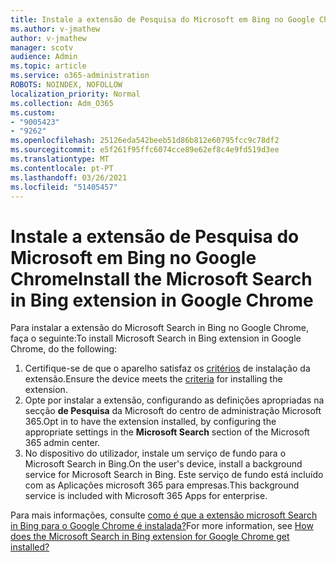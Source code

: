 ```yaml
---
title: Instale a extensão de Pesquisa do Microsoft em Bing no Google Chrome
ms.author: v-jmathew
author: v-jmathew
manager: scotv
audience: Admin
ms.topic: article
ms.service: o365-administration
ROBOTS: NOINDEX, NOFOLLOW
localization_priority: Normal
ms.collection: Adm_O365
ms.custom:
- "9005423"
- "9262"
ms.openlocfilehash: 25126eda542beeb51d86b812e60795fcc9c78df2
ms.sourcegitcommit: e5f261f95ffc6074cce89e62ef8c4e9fd519d3ee
ms.translationtype: MT
ms.contentlocale: pt-PT
ms.lasthandoff: 03/26/2021
ms.locfileid: "51405457"
---
```

# <a name="install-the-microsoft-search-in-bing-extension-in-google-chrome"></a><span data-ttu-id="69177-102">Instale a extensão de Pesquisa do Microsoft em Bing no Google Chrome</span><span class="sxs-lookup"><span data-stu-id="69177-102">Install the Microsoft Search in Bing extension in Google Chrome</span></span>

<span data-ttu-id="69177-103">Para instalar a extensão do Microsoft Search in Bing no Google Chrome, faça o seguinte:</span><span class="sxs-lookup"><span data-stu-id="69177-103">To install Microsoft Search in Bing extension in Google Chrome, do the following:</span></span>

1. <span data-ttu-id="69177-104">Certifique-se de que o aparelho satisfaz os [critérios](https://go.microsoft.com/fwlink/?linkid=2152236) de instalação da extensão.</span><span class="sxs-lookup"><span data-stu-id="69177-104">Ensure the device meets the [criteria](https://go.microsoft.com/fwlink/?linkid=2152236) for installing the extension.</span></span>
2. <span data-ttu-id="69177-105">Opte por instalar a extensão, configurando as definições apropriadas na secção **de Pesquisa** da Microsoft do centro de administração Microsoft 365.</span><span class="sxs-lookup"><span data-stu-id="69177-105">Opt in to have the extension installed, by configuring the appropriate settings in the **Microsoft Search** section of the Microsoft 365 admin center.</span></span>
3. <span data-ttu-id="69177-106">No dispositivo do utilizador, instale um serviço de fundo para o Microsoft Search in Bing.</span><span class="sxs-lookup"><span data-stu-id="69177-106">On the user's device, install a background service for Microsoft Search in Bing.</span></span> <span data-ttu-id="69177-107">Este serviço de fundo está incluído com as Aplicações microsoft 365 para empresas.</span><span class="sxs-lookup"><span data-stu-id="69177-107">This background service is included with Microsoft 365 Apps for enterprise.</span></span>

<span data-ttu-id="69177-108">Para mais informações, consulte [como é que a extensão microsoft Search in Bing para o Google Chrome é instalada?](https://go.microsoft.com/fwlink/?linkid=2150992)</span><span class="sxs-lookup"><span data-stu-id="69177-108">For more information, see [How does the Microsoft Search in Bing extension for Google Chrome get installed?](https://go.microsoft.com/fwlink/?linkid=2150992)</span></span>
